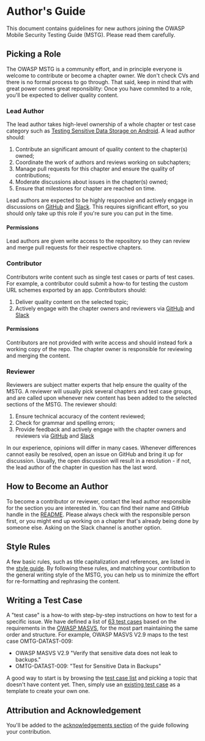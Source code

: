 # Author's Guide

This document contains guidelines for new authors joining the OWASP Mobile Security Testing Guide (MSTG). Please read them carefully.

## Picking a Role

The OWASP MSTG is a community effort, and in principle everyone is welcome to contribute or become a chapter owner. We don't check CVs and there is no formal process to go through. That said, keep in mind that with great power comes great reponsiblity: Once you have commited to a role, you'll be expected to deliver quality content.

### Lead Author

The lead author takes high-level ownership of a whole chapter or test case category such as [Testing Sensitive Data Storage on Android](Document/Testcases/0x01a_OMTG-DATAST_Android.md). A lead author should:

1. Contribute an significant amount of quality content to the chapter(s) owned;
2. Coordinate the work of authors and reviews working on subchapters;
3. Manage pull requests for this chapter and ensure the quality of contributions;
4. Moderate discussions about issues in the chapter(s) owned;
5. Ensure that milestones for chapter are reached on time.

Lead authors are expected to be highly responsive and actively engage in discussions on [GitHub](https://github.com/OWASP/owasp-mstg/issues) and [Slack](https://owasp.slack.com/messages/project-mobile_omtg/details/). This requires significant effort, so you should only take up this role if you're sure you can put in the time.

#### Permissions

Lead authors are given write access to the repository so they can review and merge pull requests for their respective chapters.

### Contributor

Contributors write content such as single test cases or parts of test cases. For example, a contributor could submit a how-to for testing the custom URL schemes exported by an app. Contributors should:

1. Deliver quality content on the selected topic;
2. Actively engage with the chapter owners and reviewers via [GitHub](https://github.com/OWASP/owasp-mstg/issues) and [Slack](https://owasp.slack.com/messages/project-mobile_omtg/details/)

#### Permissions

Contributors are not provided with write access and should instead fork a working copy of the repo. The chapter owner is responsible for reviewing and merging the content.

### Reviewer

Reviewers are subject matter experts that help ensure the quality of the MSTG. A reviewer will usually pick several chapters and test case groups, and are called upon whenever new content has been added to the selected sections of the MSTG. The reviewer should:

1. Ensure technical accuracy of the content reviewed;
2. Check for grammar and spelling errors;
3. Provide feedback and actively engage with the chapter owners and reviewers via [GitHub](https://github.com/OWASP/owasp-mstg/issues) and [Slack](https://owasp.slack.com/messages/project-mobile_omtg/details/)

In our experience, opinions will differ in many cases. Whenever differences cannot easily be resolved, open an issue on GitHub and bring it up for discussion. Usually, the open discussion will result in a resolution - if not, the lead author of the chapter in question has the last word.

## How to Become an Author

To become a contributor or reviewer, contact the lead author responsible for the section you are interested in. You can find their name and GitHub handle in the [README](https://github.com/OWASP/owasp-mstg/blob/master/README.md). Please always check with the responsible person first, or you might end up working on a chapter that's already being done by someone else. Asking on the Slack channel is another option.

## Style Rules

A few basic rules, such as title capitalization and references, are listed in the [style guide](style_guide.md). By following these rules, and matching your contribution to the general writing style of the MSTG, you can help us to minimize the effort for re-formatting and rephrasing the content.

## Writing a Test Case

A "test case" is a how-to with step-by-step instructions on how to test for a specific issue. We have defined a list of [63 test cases](all_tests.md) based on the requirements in the [OWASP MASVS](https://github.com/OWASP/owasp-masvs), for the most part maintaining the same order and structure. For example, OWASP MASVS V2.9 maps to the test case OMTG-DATAST-009:

- OWASP MASVS V2.9 "Verify that sensitive data does not leak to backups."
- OMTG-DATAST-009: "Test for Sensitive Data in Backups"

A good way to start is by browsing the [test case list](all_tests.md) and picking a topic that doesn't have content yet. Then, simply use an [existing test case](Document/Testcases/0x00a_OMTG-DATAST_Android.md#OMTG-DATAST-009) as a template to create your own one.

## Attribution and Acknowledgement

You'll be added to the [acknowledgements section](https://github.com/OWASP/owasp-mstg/blob/master/Document/0x01-Acknowledgements.md) of the guide following your contribution.
